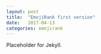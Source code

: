 ```yaml
---
layout: post
title:  "EmojiRank first version"
date:   2017-04-13
categories: emojirank
---
```

Placeholder for Jekyll.
